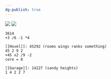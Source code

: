 ```yaml
---
dg-publish: true
---
```

![](https://i.imgur.com/raPNlua.jpeg)
![](https://i.imgur.com/Egaoowz.jpeg)

```
3614
+3 /6 -1 *4

```

```
[[Hovel]]: 45292 (rooms wings ranks something)
45 2 9 2
+45 x2 /9 -2
core = 8
```

```
[[Garage]]: 14227 (sandy heights)
1 4 2 2 7
```
